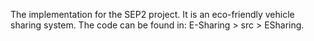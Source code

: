 The implementation for the SEP2 project. It is an eco-friendly vehicle sharing system. The code can be found in: E-Sharing > src > ESharing.
